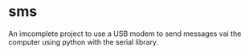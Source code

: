 # sms
An imcomplete project to use a USB modem to send messages vai the computer using python with the serial library.
